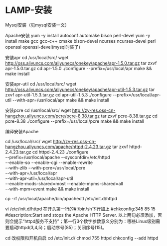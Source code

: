 # LAMP-安装

Mysql安装（见mysql安装一文）

Apache安装
yum -y install autoconf automake bison perl-devel 
yum -y install make gcc gcc-c++ cmake bison-devel ncurses ncurses-devel perl openssl openssl-devel(mysql时装了)

安装apr
cd /usr/local/src/
wget http://oss.aliyuncs.com/aliyunecs/onekey/apache/apr-1.5.0.tar.gz
tar zxvf apr-1.5.0.tar.gz
cd apr-1.5.0
./configure --prefix=/usr/local/apr
make && make install

安装apr-util
cd /usr/local/src/
wget http://oss.aliyuncs.com/aliyunecs/onekey/apache/apr-util-1.5.3.tar.gz
tar zxvf apr-util-1.5.3.tar.gz 
cd apr-util-1.5.3
./configure --prefix=/usr/local/apr-util --with-apr=/usr/local/apr
make && make install

安装pcre
cd /usr/local/src/
wget http://zy-res.oss-cn-hangzhou.aliyuncs.com/pcre/pcre-8.38.tar.gz 
tar zxvf pcre-8.38.tar.gz
cd pcre-8.38
./configure --prefix=/usr/local/pcre
make && make install


编译安装Apache

cd /usr/local/src/
wget http://zy-res.oss-cn-hangzhou.aliyuncs.com/apache/httpd-2.4.23.tar.gz 
tar zxvf httpd-2.4.23.tar.gz
cd httpd-2.4.23
./configure \
--prefix=/usr/local/apache --sysconfdir=/etc/httpd \
--enable-so --enable-cgi --enable-rewrite \
--with-zlib --with-pcre=/usr/local/pcre \
--with-apr=/usr/local/apr \
--with-apr-util=/usr/local/apr-util \
--enable-mods-shared=most --enable-mpms-shared=all \
--with-mpm=event
make && make install

cp -rf /usr/local/apache/bin/apachectl /etc/init.d/httpd

vi /etc/init.d/httpd
在开头第一行的#!/bin/sh下行加上
#chkconfig:345 85 15
#description:Start and stops the Apache HTTP Server.
以上两句必须添加，否则会提示“httpd服务不支持”；第一行3个数字参数意义分别为：哪些Linux级别需要启动httpd(3,4,5)；启动序号(85)；关闭序号(15)。

cd 改权限和开机自启
cd /etc/init.d/
chmod 755 httpd
chkconfig --add httpd









